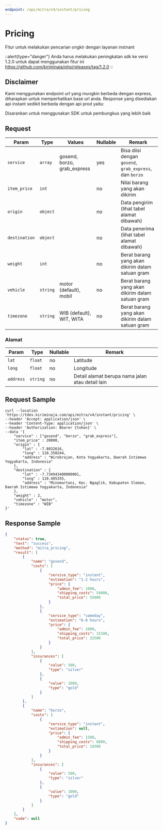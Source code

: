 ```yaml
---
endpoint: /api/mitra/v4/instant/pricing
---
```

# Pricing

Fitur untuk melakukan pencarian ongkir dengan layanan instnant

::alert{type="danger"}
Anda harus melakukan peningkatan sdk ke versi 1.2.0 untuk dapat menggunakan fitur ini https://github.com/kiriminaja/php/releases/tag/1.2.0
::

## Disclaimer
Kami menggunakan endpoint url yang mungkin berbeda dengan express, diharapkan untuk memperhatikan base url anda. Response yang disediakan api instant sedikit berbeda dengan api prod yaitu:

Disarankan untuk menggunakan SDK untuk pembungkus yang lebih baik

## Request 
| Param         | Type     | Values                      | Nullable | Remark                                                  |
|---------------|----------|-----------------------------|----------|---------------------------------------------------------|
| `service`     | `array`  | gosend, borzo, grab_express | yes      | Bisa diisi dengan `gosend`, `grab_express`, dan `borzo` | 
| `item_price`  | `int`    |                             | no       | Nilai barang yang akan dikirim                          | 
| `origin`      | `object` |                             | no       | Data pengirim (lihat tabel alamat dibawah)              |
| `destination` | `object` |                             | no       | Data penerima (lihat tabel alamat dibawah)              |
| `weight`      | `int`    |                             | no       | Berat barang yang akan dikirim dalam satuan gram        | 
| `vehicle`     | `string` | motor (default), mobil      | no       | Berat barang yang akan dikirim dalam satuan gram        | 
| `timezone`    | `string` | WIB (default), WIT, WITA    | no       | Berat barang yang akan dikirim dalam satuan gram        | 

### Alamat

| Param     | Type     | Nullable | Remark   |
|-----------|----------|----------|--------------------------------------------------|
| `lat`     | `float`  | no       | Latitude |
| `long`    | `float`  | no       | Longitude|
| `address` | `string` | no       | Detail alamat berupa nama jalan atau detail lain |

## Request Sample

```shell
curl --location 'https://tdev.kiriminaja.com/api/mitra/v4/instant/pricing' \
--header 'Accept: application/json' \
--header 'Content-Type: application/json' \
--header 'Authorization: Bearer {token}' \
--data '{
    "service" : ["gosend", "borzo", "grab_express"],
    "item_price" : 20000,
    "origin" : {
        "lat" : -7.8032616,
        "long" : 110.350244,
        "address" : "Wirobrajan, Kota Yogyakarta, Daerah Istimewa Yogyakarta, Indonesia"
    },
    "destination" : {
        "lat" : -7.734943400000001,
        "long" : 110.405355,
        "address" : "Minomartani, Kec. Ngaglik, Kabupaten Sleman, Daerah Istimewa Yogyakarta, Indonesia"
    },
    "weight" : 2,
    "vehicle" : "motor",
    "timezone" : "WIB"
}'
```

## Response Sample

```json
{
	"status": true,
	"text": "success",
	"method": "mitra_pricing",
	"result": [
		{
			"name": "gosend",
			"costs": [
				{
					"service_type": "instant",
					"estimation": "1-2 hours",
					"price": {
						"admin_fee": 1000,
						"shipping_costs": 54000,
						"total_price": 55000
					}
				},
				{
					"service_type": "sameday",
					"estimation": "6-8 hours",
					"price": {
						"admin_fee": 1000,
						"shipping_costs": 31500,
						"total_price": 32500
					}
				}
			],
			"insurances": [
				{
					"value": 500,
					"type": "silver"
				},
				{
					"value": 1000,
					"type": "gold"
				}
			]
		},
		{
			"name": "borzo",
			"costs": [
				{
					"service_type": "instant",
					"estimation": null,
					"price": {
						"admin_fee": 1500,
						"shipping_costs": 8800,
						"total_price": 10300
					}
				}
			],
			"insurances": [
				{
					"value": 500,
					"type": "silver"
				},
				{
					"value": 1000,
					"type": "gold"
				}
			]
		}
	],
	"code": null
}
```
